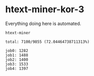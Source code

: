 # htext-miner-kor-3

Everything doing here is automated.

```
htext-miner

total: 7100/9855 (72.04464738711313%)

job0: 1282
job1: 1488
job2: 1400
job3: 1533
job4: 1397
```